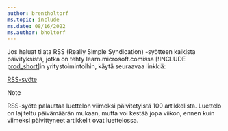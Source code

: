 ```yaml
---
author: brentholtorf
ms.topic: include
ms.date: 08/16/2022
ms.author: bholtorf
---
```

Jos haluat tilata RSS (Really Simple Syndication) -syötteen kaikista päivityksistä, jotka on tehty learn.microsoft.comissa [!INCLUDE [prod_short](prod_short.md)]in yritystoimintoihin, käytä seuraavaa linkkiä:

[RSS-syöte](/api/search/rss?$filter=scopes%2fany(t%3A%20t%20eq%20%27dynamics365-bc-app%27)&locale=en-us)

> [!NOTE]
> RSS-syöte palauttaa luettelon viimeksi päivitetyistä 100 artikkelista. Luettelo on lajiteltu päivämäärän mukaan, mutta voi kestää jopa viikon, ennen kuin viimeksi päivittyneet artikkelit ovat luettelossa.  
